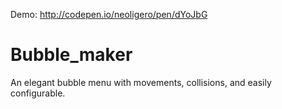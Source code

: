 Demo: http://codepen.io/neoligero/pen/dYoJbG

Bubble_maker
============

An elegant bubble menu with movements, collisions, and easily configurable.
